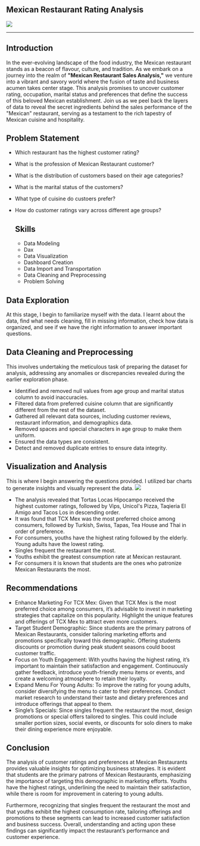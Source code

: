 ## Mexican Restaurant Rating Analysis

![](ddd.jpg)
***
## Introduction
In the ever-evolving landscape of the food industry, the Mexican restaurant stands as a beacon of flavour, culture, and tradition. As we embark on a journey into the realm of **"Mexican Restaurant Sales Analysis,"** we venture into a vibrant and savory world where the fusion of taste and business acumen takes center stage. This analysis promises to uncover customer rating, occupation, marital status and preferences that define the success of this beloved Mexican establishment. Join us as we peel back the layers of data to reveal the secret ingredients behind the sales performance of the "Mexican" restaurant, serving as a testament to the rich tapestry of Mexican cuisine and hospitality.

## Problem Statement

- Which restaurant has the highest customer rating?
- What is the profession of Mexican Restaurant customer?
- What is the distribution of customers based on their age categories?
- What is the marital status of the customers?
- What type of cuisine do custoers prefer?
- How do customer ratings vary across different age groups?

  ## Skills
  
  - Data Modeling
  - Dax
  - Data Visualization
  - Dashboard Creation
  - Data Import and Transportation
  - Data Cleaning and Preprocessing
  - Problem Solving

## Data Exploration

At this stage, I begin to familiarize myself with the data. I learnt about the data, find what needs cleaning, fill in missing information, check how data is organized, and see if we have the right information to answer important questions.

## Data Cleaning and Preprocessing

This involves undertaking the meticulous task of preparing the dataset for analysis, addressing any anomalies or discrepancies revealed during the earlier exploration phase.
- Identified and removed null values from age group and marital status column to avoid inaccuracies.
- Filtered data from preferred cuisine column that are significantly different from the rest of the dataset.
- Gathered all relevant data sources, including customer reviews, restaurant information, and demographics data.
- Removed spaces and special characters in age group to make them uniform.
- Ensured the data types are consistent.
- Detect and removed duplicate entries to ensure data integrity.

## Visualization and Analysis
This is where I begin answering the questions provided. I utilized bar charts to generate insights and visually represent the data.
![](mexican_restaurant_analysis.PNG)

- The analysis revealed that Tortas Locas Hipocampo received the highest customer ratings, followed by Vips, Unicol's Pizza, Taqieria El Amigo and Tacos Los in descending order.
- It was found that TCX Mex was the most preferred choice among consumers, followed by Turkish, Swiss, Tapas, Tea House and Thai in order of preference.
- For consumers, youths have the highest rating followed by the elderly. Young adults have the lowest rating.
- Singles frequent the restaurant the most.
- Youths exhibit the greatest consumption rate at Mexican restaurant.
- For consumers it is known that students are the ones who patronize Mexican Restaurants the most.
   
## Recommendations
- Enhance Marketing For TCX Mex: Given that TCX Mex is the most preferred choice among consumers, it’s advisable to invest in marketing strategies that capitalize on this popularity. Highlight the unique features and offerings of TCX Mex to attract even more customers.
- Target Student Demographic: Since students are the primary patrons of Mexican Restaurants, consider tailoring marketing efforts and promotions specifically toward this demographic. Offering students discounts or promotion during peak student seasons could boost customer traffic.
- Focus on Youth Engagement: With youths having the highest rating, it’s important to maintain their satisfaction and engagement. Continuously gather feedback, introduce youth-friendly menu items or events, and create a welcoming atmosphere to retain their loyalty.
- Expand Menu For Young Adults: To improve the rating for young adults, consider diversifying the menu to cater to their preferences. Conduct market research to understand their taste and dietary preferences and introduce offerings that appeal to them.
- Single’s Specials: Since singles frequent the restaurant the most, design promotions or special offers tailored to singles. This could include smaller portion sizes, social events, or discounts for solo diners to make their dining experience more enjoyable.

## Conclusion

The analysis of customer ratings and preferences at Mexican Restaurants provides valuable insights for optimizing business strategies. It is evident that students are the primary patrons of Mexican Restaurants, emphasizing the importance of targeting this demographic in marketing efforts. Youths have the highest ratings, underlining the need to maintain their satisfaction, while there is room for improvement in catering to young adults.

Furthermore, recognizing that singles frequent the restaurant the most and that youths exhibit the highest consumption rate, tailoring offerings and promotions to these segments can lead to increased customer satisfaction and business success. Overall, understanding and acting upon these findings can significantly impact the restaurant’s performance and customer experience.







